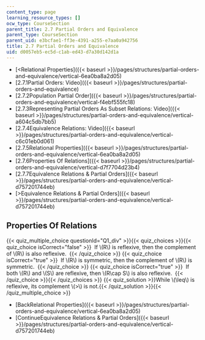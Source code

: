 ```yaml
---
content_type: page
learning_resource_types: []
ocw_type: CourseSection
parent_title: 2.7 Partial Orders and Equivalence
parent_type: CourseSection
parent_uid: e3bcfae1-ff3e-4391-a255-e7aa0a942756
title: 2.7 Partial Orders and Equivalence
uid: d0057eb5-ec5d-c1ab-ed43-d7a30d142d1a
---
```


*   [\<Relational Properties]({{< baseurl >}}/pages/structures/partial-orders-and-equivalence/vertical-6ea0ba8a2d05)
*   [2.7.1Partial Orders: Video]({{< baseurl >}}/pages/structures/partial-orders-and-equivalence)
*   [2.7.2Population Partial Order]({{< baseurl >}}/pages/structures/partial-orders-and-equivalence/vertical-f4ebf555fc18)
*   [2.7.3Representing Partial Orders As Subset Relations: Video]({{< baseurl >}}/pages/structures/partial-orders-and-equivalence/vertical-a604c5db7bb5)
*   [2.7.4Equivalence Relations: Video]({{< baseurl >}}/pages/structures/partial-orders-and-equivalence/vertical-c6c01eb0d061)
*   [2.7.5Relational Properties]({{< baseurl >}}/pages/structures/partial-orders-and-equivalence/vertical-6ea0ba8a2d05)
*   [2.7.6Properties Of Relations]({{< baseurl >}}/pages/structures/partial-orders-and-equivalence/vertical-d7f7704d23b4)
*   [2.7.7Equivalence Relations & Partial Orders]({{< baseurl >}}/pages/structures/partial-orders-and-equivalence/vertical-d757201744eb)
*   [\>Equivalence Relations & Partial Orders]({{< baseurl >}}/pages/structures/partial-orders-and-equivalence/vertical-d757201744eb)

Properties Of Relations
-----------------------

  
{{< quiz_multiple_choice questionId="Q1_div" >}}{{< quiz_choices >}}{{< quiz_choice isCorrect="false" >}}&nbsp; If \\(R\\) is reflexive, then the complement of \\(R\\) is also reflexive. &nbsp;{{< /quiz_choice >}}
{{< quiz_choice isCorrect="true" >}}&nbsp; If \\(R\\) is symmetric, then the complement of \\(R\\) is symmetric. &nbsp;{{< /quiz_choice >}}
{{< quiz_choice isCorrect="true" >}}&nbsp; If both \\(R\\) and \\(S\\) are reflexive, then \\(R\\cap S\\) is also reflexive. &nbsp;{{< /quiz_choice >}}{{< /quiz_choices >}}
{{< quiz_solution >}}While \\(\\leq\\) is reflexive, its complement \\(>\\) is not.{{< /quiz_solution >}}{{< /quiz_multiple_choice >}}

*   [BackRelational Properties]({{< baseurl >}}/pages/structures/partial-orders-and-equivalence/vertical-6ea0ba8a2d05)
*   [ContinueEquivalence Relations & Partial Orders]({{< baseurl >}}/pages/structures/partial-orders-and-equivalence/vertical-d757201744eb)
